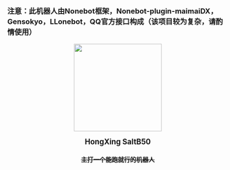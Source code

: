 ### 注意：此机器人由Nonebot框架，Nonebot-plugin-maimaiDX，Gensokyo，LLonebot，QQ官方接口构成（该项目较为复杂，请酌情使用）

<div align=center>
<img src="https://github.com/user-attachments/assets/fd09a031-736e-4569-91e1-8776966c8b4a" width="200">
</div>

<p align="center"><big><b>HongXing SaltB50</b></big></p> 

<h4 align="center"><del>主打一个能跑就行的机器人</del></h4>


